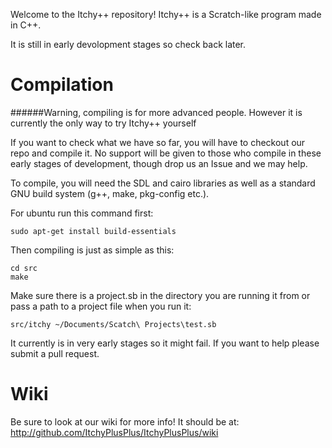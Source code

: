 Welcome to the Itchy++ repository!
Itchy++ is a Scratch-like program made in C++.

It is still in early devolopment stages so check back later.

# Compilation
######Warning, compiling is for more advanced people. However it is currently the only way to try Itchy++ yourself

If you want to check what we have so far, you will have to checkout our repo and compile it. No support will be given to those who compile in these early stages of development, though drop us an Issue and we may help.

To compile, you will need the SDL and cairo libraries as well as a standard GNU build system (g++, make, pkg-config etc.).

For ubuntu run this command first:

    sudo apt-get install build-essentials

Then compiling is just as simple as this:

    cd src
    make
    
Make sure there is a 
    project.sb 
in the directory you are running it from or pass a path to a project file when you run it:

    src/itchy ~/Documents/Scatch\ Projects\test.sb
    
It currently is in very early stages so it might fail.  If you want to help please submit a pull request.

# Wiki

Be sure to look at our wiki for more info! It should be at: http://github.com/ItchyPlusPlus/ItchyPlusPlus/wiki
